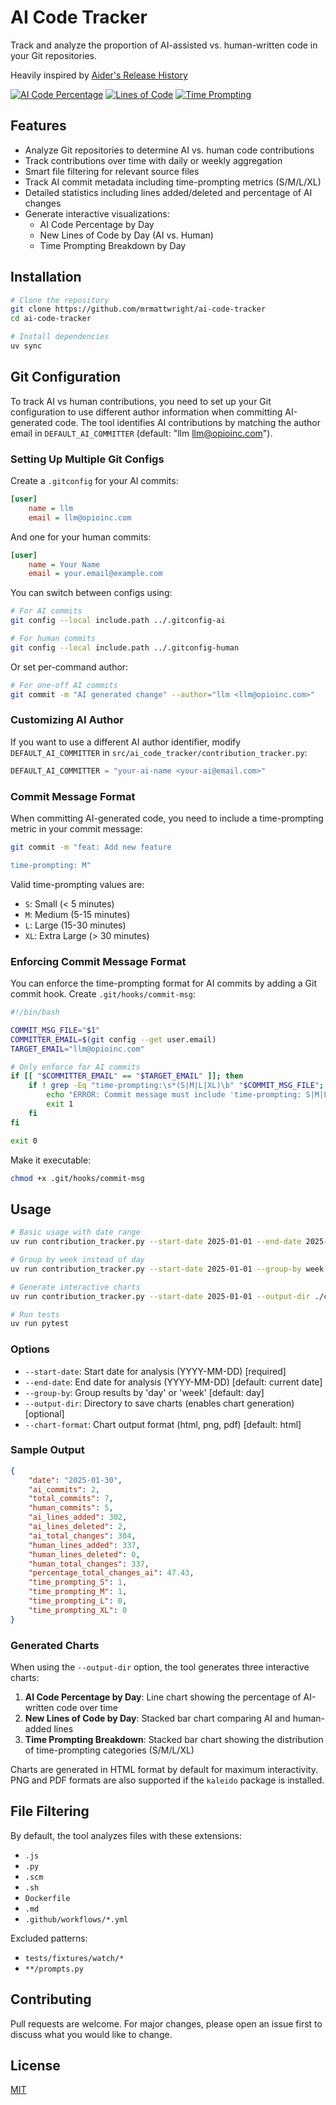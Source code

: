 # AI Code Tracker

Track and analyze the proportion of AI-assisted vs. human-written code in your Git repositories.

Heavily inspired by [Aider's Release History](https://aider.chat/HISTORY.html)

[![AI Code Percentage](charts/static/ai_code_percentage.png)](charts/ai_code_percentage.html)
[![Lines of Code](charts/static/lines_of_code.png)](charts/lines_of_code.html)
[![Time Prompting](charts/static/time_prompting.png)](charts/time_prompting.html)

## Features

- Analyze Git repositories to determine AI vs. human code contributions
- Track contributions over time with daily or weekly aggregation
- Smart file filtering for relevant source files
- Track AI commit metadata including time-prompting metrics (S/M/L/XL)
- Detailed statistics including lines added/deleted and percentage of AI changes
- Generate interactive visualizations:
  - AI Code Percentage by Day
  - New Lines of Code by Day (AI vs. Human)
  - Time Prompting Breakdown by Day

## Installation

```bash
# Clone the repository
git clone https://github.com/mrmattwright/ai-code-tracker
cd ai-code-tracker

# Install dependencies
uv sync
```

## Git Configuration

To track AI vs human contributions, you need to set up your Git configuration to use different author information when committing AI-generated code. The tool identifies AI contributions by matching the author email in `DEFAULT_AI_COMMITTER` (default: "llm <llm@opioinc.com>").

### Setting Up Multiple Git Configs

Create a `.gitconfig` for your AI commits:

```ini
[user]
    name = llm
    email = llm@opioinc.com
```

And one for your human commits:

```ini
[user]
    name = Your Name
    email = your.email@example.com
```

You can switch between configs using:

```bash
# For AI commits
git config --local include.path ../.gitconfig-ai

# For human commits
git config --local include.path ../.gitconfig-human
```

Or set per-command author:

```bash
# For one-off AI commits
git commit -m "AI generated change" --author="llm <llm@opioinc.com>"
```

### Customizing AI Author

If you want to use a different AI author identifier, modify `DEFAULT_AI_COMMITTER` in `src/ai_code_tracker/contribution_tracker.py`:

```python
DEFAULT_AI_COMMITTER = "your-ai-name <your-ai@email.com>"
```

### Commit Message Format

When committing AI-generated code, you need to include a time-prompting metric in your commit message:

```bash
git commit -m "feat: Add new feature

time-prompting: M"
```

Valid time-prompting values are:
- `S`: Small (< 5 minutes)
- `M`: Medium (5-15 minutes)
- `L`: Large (15-30 minutes)
- `XL`: Extra Large (> 30 minutes)

### Enforcing Commit Message Format

You can enforce the time-prompting format for AI commits by adding a Git commit hook. Create `.git/hooks/commit-msg`:

```bash
#!/bin/bash

COMMIT_MSG_FILE="$1"
COMMITTER_EMAIL=$(git config --get user.email)
TARGET_EMAIL="llm@opioinc.com"

# Only enforce for AI commits
if [[ "$COMMITTER_EMAIL" == "$TARGET_EMAIL" ]]; then
    if ! grep -Eq "time-prompting:\s*(S|M|L|XL)\b" "$COMMIT_MSG_FILE"; then
        echo "ERROR: Commit message must include 'time-prompting: S|M|L|XL'"
        exit 1
    fi
fi

exit 0
```

Make it executable:
```bash
chmod +x .git/hooks/commit-msg
```

## Usage

```bash
# Basic usage with date range
uv run contribution_tracker.py --start-date 2025-01-01 --end-date 2025-03-01

# Group by week instead of day
uv run contribution_tracker.py --start-date 2025-01-01 --group-by week

# Generate interactive charts
uv run contribution_tracker.py --start-date 2025-01-01 --output-dir ./charts

# Run tests
uv run pytest
```

### Options

- `--start-date`: Start date for analysis (YYYY-MM-DD) [required]
- `--end-date`: End date for analysis (YYYY-MM-DD) [default: current date]
- `--group-by`: Group results by 'day' or 'week' [default: day]
- `--output-dir`: Directory to save charts (enables chart generation) [optional]
- `--chart-format`: Chart output format (html, png, pdf) [default: html]

### Sample Output

```json
{
    "date": "2025-01-30",
    "ai_commits": 2,
    "total_commits": 7,
    "human_commits": 5,
    "ai_lines_added": 302,
    "ai_lines_deleted": 2,
    "ai_total_changes": 304,
    "human_lines_added": 337,
    "human_lines_deleted": 0,
    "human_total_changes": 337,
    "percentage_total_changes_ai": 47.43,
    "time_prompting_S": 1,
    "time_prompting_M": 1,
    "time_prompting_L": 0,
    "time_prompting_XL": 0
}
```

### Generated Charts

When using the `--output-dir` option, the tool generates three interactive charts:

1. **AI Code Percentage by Day**: Line chart showing the percentage of AI-written code over time
2. **New Lines of Code by Day**: Stacked bar chart comparing AI and human-added lines
3. **Time Prompting Breakdown**: Stacked bar chart showing the distribution of time-prompting categories (S/M/L/XL)

Charts are generated in HTML format by default for maximum interactivity. PNG and PDF formats are also supported if the `kaleido` package is installed.

## File Filtering

By default, the tool analyzes files with these extensions:
- `.js`
- `.py`
- `.scm`
- `.sh`
- `Dockerfile`
- `.md`
- `.github/workflows/*.yml`

Excluded patterns:
- `tests/fixtures/watch/*`
- `**/prompts.py`

## Contributing

Pull requests are welcome. For major changes, please open an issue first to discuss what you would like to change.

## License

[MIT](https://choosealicense.com/licenses/mit/)
